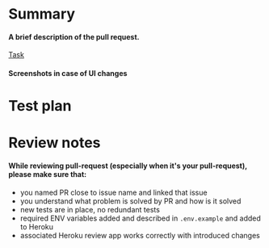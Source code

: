 # Summary

#### A brief description of the pull request.

[Task](https://app.clickup.com/t/CLICKUP_TASK_ID)

#### Screenshots in case of UI changes

# Test plan

# Review notes

#### While reviewing pull-request (especially when it's your pull-request), please make sure that:

- you named PR close to issue name and linked that issue
- you understand what problem is solved by PR and how is it solved
- new tests are in place, no redundant tests
- required ENV variables added and described in `.env.example` and added to Heroku
- associated Heroku review app works correctly with introduced changes
